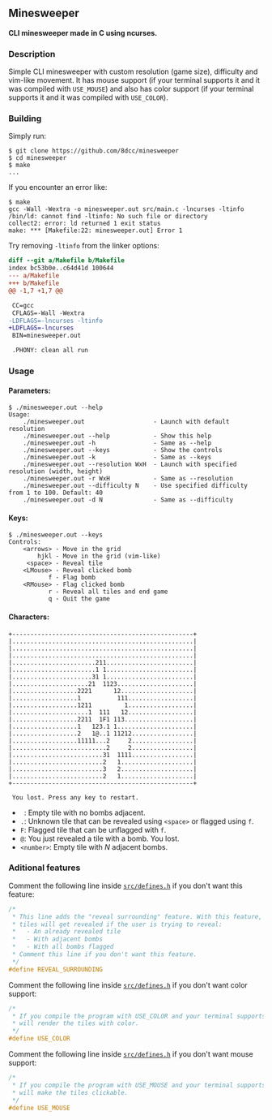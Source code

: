 ## Minesweeper
**CLI minesweeper made in C using ncurses.**

### Description
Simple CLI minesweeper with custom resolution (game size), difficulty and
vim-like movement. It has mouse support (if your terminal supports it and it
was compiled with `USE_MOUSE`) and also has color support (if your terminal
supports it and it was compiled with `USE_COLOR`).

### Building
Simply run:
```console
$ git clone https://github.com/8dcc/minesweeper
$ cd minesweeper
$ make
...
```

If you encounter an error like:
```console
$ make
gcc -Wall -Wextra -o minesweeper.out src/main.c -lncurses -ltinfo
/bin/ld: cannot find -ltinfo: No such file or directory
collect2: error: ld returned 1 exit status
make: *** [Makefile:22: minesweeper.out] Error 1
```

Try removing `-ltinfo` from the linker options:
```diff
diff --git a/Makefile b/Makefile
index bc53b0e..c64d41d 100644
--- a/Makefile
+++ b/Makefile
@@ -1,7 +1,7 @@

 CC=gcc
 CFLAGS=-Wall -Wextra
-LDFLAGS=-lncurses -ltinfo
+LDFLAGS=-lncurses
 BIN=minesweeper.out

 .PHONY: clean all run
```

### Usage
#### Parameters:
```console
$ ./minesweeper.out --help
Usage:
    ./minesweeper.out                   - Launch with default resolution
    ./minesweeper.out --help            - Show this help
    ./minesweeper.out -h                - Same as --help
    ./minesweeper.out --keys            - Show the controls
    ./minesweeper.out -k                - Same as --keys
    ./minesweeper.out --resolution WxH  - Launch with specified resolution (width, height)
    ./minesweeper.out -r WxH            - Same as --resolution
    ./minesweeper.out --difficulty N    - Use specified difficulty from 1 to 100. Default: 40
    ./minesweeper.out -d N              - Same as --difficulty
```

#### Keys:
```console
$ ./minesweeper.out --keys
Controls:
    <arrows> - Move in the grid
        hjkl - Move in the grid (vim-like)
     <space> - Reveal tile
    <LMouse> - Reveal clicked bomb
           f - Flag bomb
    <RMouse> - Flag clicked bomb
           r - Reveal all tiles and end game
           q - Quit the game
```

#### Characters:
```
+--------------------------------------------------+
|..................................................|
|..................................................|
|..................................................|
|.......................211........................|
|.......................1 1........................|
|......................31 1........................|
|.....................21  1123.....................|
|..................2221      12....................|
|..................1          111..................|
|..................1211         1..................|
|.....................1  111   12..................|
|..................2211  1F1 113...................|
|..................1   123.1 1.....................|
|..................2   1@..1 11212.................|
|..................11111...2     2.................|
|..........................2     2.................|
|.........................31  1111.................|
|.........................2   1....................|
|.........................3   2....................|
|.........................2   1....................|
+--------------------------------------------------+

 You lost. Press any key to restart.

```

- ` `: Empty tile with no bombs adjacent.
- `.`: Unknown tile that can be revealed using `<space>` or flagged using `f`.
- `F`: Flagged tile that can be unflagged with `f`.
- `@`: You just revealed a tile with a bomb. You lost.
- `<number>`: Empty tile with *N* adjacent bombs.

### Aditional features
Comment the following line inside [`src/defines.h`](src/defines.h) if you don't
want this feature:
```c
/*
 * This line adds the "reveal surrounding" feature. With this feature, adjacent
 * tiles will get revealed if the user is trying to reveal:
 *   - An already revealed tile
 *   - With adjacent bombs
 *   - With all bombs flagged
 * Comment this line if you don't want this feature.
 */
#define REVEAL_SURROUNDING
```

Comment the following line inside [`src/defines.h`](src/defines.h) if you don't
want color support:
```c
/*
 * If you compile the program with USE_COLOR and your terminal supports it, it
 * will render the tiles with color.
 */
#define USE_COLOR
```

Comment the following line inside [`src/defines.h`](src/defines.h) if you don't
want mouse support:
```c
/*
 * If you compile the program with USE_MOUSE and your terminal supports it, it
 * will make the tiles clickable.
 */
#define USE_MOUSE
```

